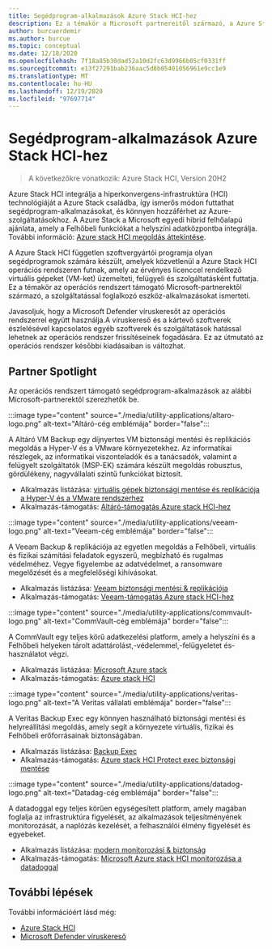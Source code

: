 ```yaml
---
title: Segédprogram-alkalmazások Azure Stack HCI-hez
description: Ez a témakör a Microsoft partnereitől származó, a Azure Stack HCI operációs rendszert támogató alkalmazásokat ismerteti.
author: burcuerdemir
ms.author: burcue
ms.topic: conceptual
ms.date: 12/18/2020
ms.openlocfilehash: 7f18a85b30dad52a10d2fc63d9966b05cf0331ff
ms.sourcegitcommit: e13f27291bab236aac5d8b05401056961e9cc1e9
ms.translationtype: MT
ms.contentlocale: hu-HU
ms.lasthandoff: 12/19/2020
ms.locfileid: "97697714"
---
```

# <a name="utility-applications-for-azure-stack-hci"></a>Segédprogram-alkalmazások Azure Stack HCI-hez

>A következőkre vonatkozik: Azure Stack HCI, Version 20H2

Azure Stack HCI integrálja a hiperkonvergens-infrastruktúra (HCI) technológiáját a Azure Stack családba, így ismerős módon futtathat segédprogram-alkalmazásokat, és könnyen hozzáférhet az Azure-szolgáltatásokhoz. A Azure Stack a Microsoft egyedi hibrid felhőalapú ajánlata, amely a Felhőbeli funkciókat a helyszíni adatközpontba integrálja. További információ: [Azure stack HCI megoldás áttekintése](../overview.md).

A Azure Stack HCI független szoftvergyártói programja olyan segédprogramok számára készült, amelyek közvetlenül a Azure Stack HCI operációs rendszeren futnak, amely az érvényes licenccel rendelkező virtuális gépeket (VM-ket) üzemelteti, felügyeli és szolgáltatásként futtatja. Ez a témakör az operációs rendszert támogató Microsoft-partnerektől származó, a szolgáltatással foglalkozó eszköz-alkalmazásokat ismerteti.

Javasoljuk, hogy a Microsoft Defender víruskeresőt az operációs rendszerrel együtt használja.A víruskereső és a kártevő szoftverek észlelésével kapcsolatos egyéb szoftverek és szolgáltatások hatással lehetnek az operációs rendszer frissítéseinek fogadására. Ez az útmutató az operációs rendszer későbbi kiadásaiban is változhat.

## <a name="partner-spotlight"></a>Partner Spotlight
Az operációs rendszert támogató segédprogram-alkalmazások az alábbi Microsoft-partnerektől szerezhetők be.

:::image type="content" source="./media/utility-applications/altaro-logo.png" alt-text="Altáró-cég emblémája" border="false":::

A Altáró VM Backup egy díjnyertes VM biztonsági mentési és replikációs megoldás a Hyper-V és a VMware környezetekhez. Az informatikai részlegek, az informatikai viszonteladók és a tanácsadók, valamint a felügyelt szolgáltatók (MSP-EK) számára készült megoldás robusztus, gördülékeny, nagyvállalati szintű funkciókat biztosít.

- Alkalmazás listázása: [virtuális gépek biztonsági mentése és replikációja a Hyper-V és a VMware rendszerhez](https://www.altaro.com/vm-backup/)
- Alkalmazás-támogatás: [Altáró-támogatás Azure stack HCI-hez](https://www.altaro.com/news/single/News-Altaro-applies-its-expertise-in-Hyper-V-backup-to-support-Microsoft.php)

:::image type="content" source="./media/utility-applications/veeam-logo.png" alt-text="Veeam-cég emblémája" border="false":::

A Veeam Backup & replikációja az egyetlen megoldás a Felhőbeli, virtuális és fizikai számítási feladatok egyszerű, megbízható és rugalmas védelméhez. Vegye figyelembe az adatvédelmet, a ransomware megelőzését és a megfelelőségi kihívásokat.

- Alkalmazás listázása: [Veeam biztonsági mentési & replikációja](https://www.veeam.com/vm-backup-recovery-replication-software.html)
- Alkalmazás-támogatás: [Veeam-támogatás Azure stack HCI-hez](https://www.veeam.com/kb4047)

:::image type="content" source="./media/utility-applications/commvault-logo.png" alt-text="CommVault-cég emblémája" border="false":::

A CommVault egy teljes körű adatkezelési platform, amely a helyszíni és a Felhőbeli helyeken tárolt adattárolást,-védelemmel,-felügyeletet és-használatot végzi.

- Alkalmazás listázása: [Microsoft Azure stack](https://www.commvault.com/supported-technologies/microsoft/azurestack)
- Alkalmazás-támogatás: [Azure stack HCI](https://documentation.commvault.com/11.21/essential/132799_microsoft_azure_stack_hci.html)

:::image type="content" source="./media/utility-applications/veritas-logo.png" alt-text="A Veritas vállalati emblémája" border="false":::

A Veritas Backup Exec egy könnyen használható biztonsági mentési és helyreállítási megoldás, amely segít a környezete virtuális, fizikai és Felhőbeli erőforrásainak biztonságában.

- Alkalmazás listázása: [Backup Exec](https://www.veritas.com/protection/backup-exec)
- Alkalmazás-támogatás: [Azure stack HCI Protect exec biztonsági mentése](https://www.veritas.com/support/en_US/article.100048860)

:::image type="content" source="./media/utility-applications/datadog-logo.png" alt-text="Datadag-cég emblémája" border="false":::

A datadoggal egy teljes körűen egységesített platform, amely magában foglalja az infrastruktúra figyelését, az alkalmazások teljesítményének monitorozását, a naplózás kezelését, a felhasználói élmény figyelését és egyebeket.

- Alkalmazás listázása: [modern monitorozási & biztonság](https://www.datadoghq.com/)
- Alkalmazás-támogatás: [Microsoft Azure stack HCI monitorozása a datadoggal](https://www.datadoghq.com/blog/monitor-azure-stack-hci-datadog)

## <a name="next-steps"></a>További lépések
További információért lásd még:
- [Azure Stack HCI](https://azure.microsoft.com/products/azure-stack/hci/)
- [Microsoft Defender víruskereső](https://docs.microsoft.com/windows/security/threat-protection/microsoft-defender-antivirus/microsoft-defender-antivirus-in-windows-10)

